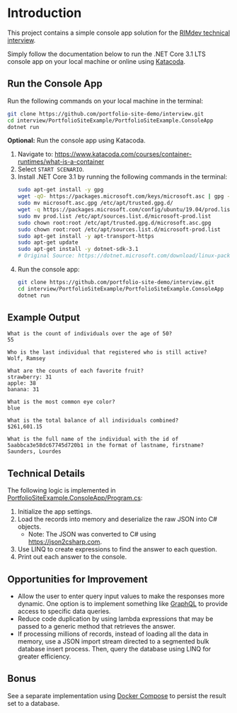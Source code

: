 # Introduction

This project contains a simple console app solution for the [RIMdev technical interview](https://github.com/ritterim/interview).

Simply follow the documentation below to run the .NET Core 3.1 LTS console app on your local machine or online using [Katacoda](https://www.katacoda.com/).

## Run the Console App

Run the following commands on your local machine in the terminal:
```bash
git clone https://github.com/portfolio-site-demo/interview.git
cd interview/PortfolioSiteExample/PortfolioSiteExample.ConsoleApp
dotnet run
```

**Optional:** Run the console app using Katacoda.
1. Navigate to: https://www.katacoda.com/courses/container-runtimes/what-is-a-container
2. Select `START SCENARIO`.
3. Install .NET Core 3.1 by running the following commands in the terminal:
	```bash
	sudo apt-get install -y gpg
	wget -qO- https://packages.microsoft.com/keys/microsoft.asc | gpg --dearmor > microsoft.asc.gpg
	sudo mv microsoft.asc.gpg /etc/apt/trusted.gpg.d/
	wget -q https://packages.microsoft.com/config/ubuntu/19.04/prod.list
	sudo mv prod.list /etc/apt/sources.list.d/microsoft-prod.list
	sudo chown root:root /etc/apt/trusted.gpg.d/microsoft.asc.gpg
	sudo chown root:root /etc/apt/sources.list.d/microsoft-prod.list
	sudo apt-get install -y apt-transport-https
	sudo apt-get update
	sudo apt-get install -y dotnet-sdk-3.1
	# Original Source: https://dotnet.microsoft.com/download/linux-package-manager/ubuntu19-04/sdk-current
	```
4. Run the console app:
	```bash
	git clone https://github.com/portfolio-site-demo/interview.git
	cd interview/PortfolioSiteExample/PortfolioSiteExample.ConsoleApp
	dotnet run
	```

## Example Output

```
What is the count of individuals over the age of 50?
55

Who is the last individual that registered who is still active?
Wolf, Ramsey

What are the counts of each favorite fruit?
strawberry: 31
apple: 38
banana: 31

What is the most common eye color?
blue

What is the total balance of all individuals combined?
$261,601.15

What is the full name of the individual with the id of 5aabbca3e58dc67745d720b1 in the format of lastname, firstname?
Saunders, Lourdes
```

## Technical Details

The following logic is implemented in [PortfolioSiteExample.ConsoleApp/Program.cs](https://github.com/portfolio-site-demo/interview/blob/master/PortfolioSiteExample/PortfolioSiteExample.ConsoleApp/Program.cs):
1. Initialize the app settings.
2. Load the records into memory and deserialize the raw JSON into C# objects.
   - Note: The JSON was converted to C# using https://json2csharp.com.
3. Use LINQ to create expressions to find the answer to each question.
4. Print out each answer to the console.

## Opportunities for Improvement

- Allow the user to enter query input values to make the responses more dynamic.  One option is to implement something like [GraphQL](https://graphql.org/) to provide access to specific data queries.
- Reduce code duplication by using lambda expressions that may be passed to a generic method that retrieves the answer.
- If processing millions of records, instead of loading all the data in memory, use a JSON import stream directed to a segmented bulk database insert process.  Then, query the database using LINQ for greater efficiency.

## Bonus

See a separate implementation using [Docker Compose](DockerComposeApp.md) to persist the result set to a database.